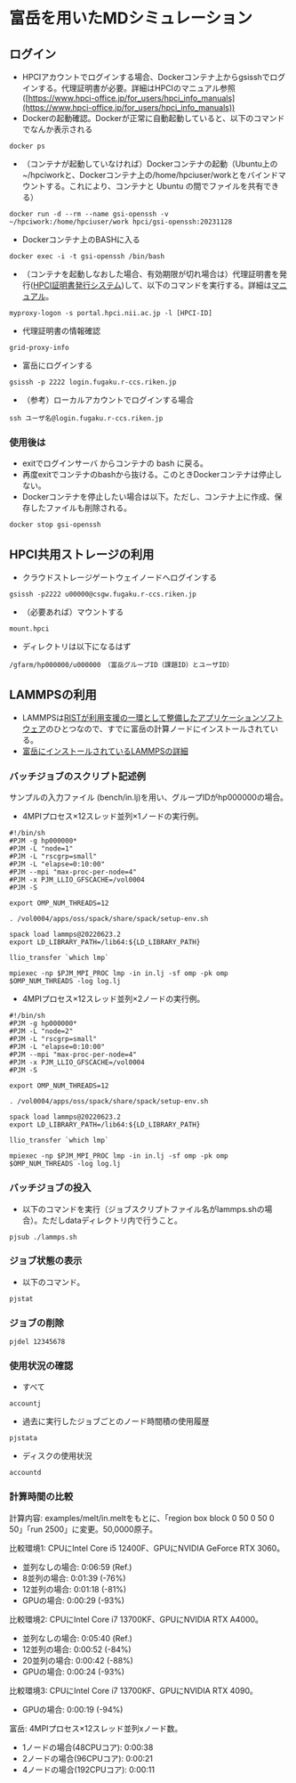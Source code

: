 # 富岳を用いたMDシミュレーション
## ログイン
- HPCIアカウントでログインする場合、Dockerコンテナ上からgsisshでログインする。代理証明書が必要。詳細はHPCIのマニュアル参照([https://www.hpci-office.jp/for_users/hpci_info_manuals](https://www.hpci-office.jp/for_users/hpci_info_manuals))
- Dockerの起動確認。Dockerが正常に自動起動していると、以下のコマンドでなんか表示される
```
docker ps
```
- （コンテナが起動していなければ）Dockerコンテナの起動（Ubuntu上の~/hpciworkと、Dockerコンテナ上の/home/hpciuser/workとをバインドマウントする。これにより、コンテナと Ubuntu の間でファイルを共有できる）
```
docker run -d --rm --name gsi-openssh -v ~/hpciwork:/home/hpciuser/work hpci/gsi-openssh:20231128
```
- Dockerコンテナ上のBASHに入る
```
docker exec -i -t gsi-openssh /bin/bash
```
- （コンテナを起動しなおした場合、有効期限が切れ場合は）代理証明書を発行([HPCI証明書発行システム](https://portal.hpci.nii.ac.jp/))して、以下のコマンドを実行する。詳細は[マニュアル](https://www.hpci.nii.ac.jp/gt6/docker/HPCI-Login-noDesktop-win10.html)。
```
myproxy-logon -s portal.hpci.nii.ac.jp -l [HPCI-ID]
```
- 代理証明書の情報確認
```
grid-proxy-info
```

- 富岳にログインする
```
gsissh -p 2222 login.fugaku.r-ccs.riken.jp
```
- （参考）ローカルアカウントでログインする場合
```
ssh ユーザ名@login.fugaku.r-ccs.riken.jp
```

### 使用後は
- exitでログインサーバ からコンテナの bash に戻る。
- 再度exitでコンテナのbashから抜ける。このときDockerコンテナは停止しない。
- Dockerコンテナを停止したい場合は以下。ただし、コンテナ上に作成、保存したファイルも削除される。
```
docker stop gsi-openssh
```

## HPCI共用ストレージの利用
- クラウドストレージゲートウェイノードへログインする
```
gsissh -p2222 u00000@csgw.fugaku.r-ccs.riken.jp
```
- （必要あれば）マウントする
```
mount.hpci
```
- ディレクトリは以下になるはず
```
/gfarm/hp000000/u000000　（富岳グループID（課題ID）とユーザID）
```

## LAMMPSの利用
- LAMMPSは[RISTが利用支援の一環として整備したアプリケーションソフトウェア](https://www.hpci-office.jp/for_users/appli_software)のひとつなので、すでに富岳の計算ノードにインストールされている。
- [富岳にインストールされているLAMMPSの詳細](https://www.hpci-office.jp/for_users/appli_software/appli_lammps/lammps_r-ccs_riken-2)

### バッチジョブのスクリプト記述例
サンプルの入力ファイル (bench/in.lj)を用い、グループIDがhp000000の場合。

- 4MPIプロセス×12スレッド並列×1ノードの実行例。
```
#!/bin/sh
#PJM -g hp000000*
#PJM -L "node=1"
#PJM -L "rscgrp=small"
#PJM -L "elapse=0:10:00"
#PJM --mpi "max-proc-per-node=4"
#PJM -x PJM_LLIO_GFSCACHE=/vol0004
#PJM -S 
 
export OMP_NUM_THREADS=12
 
. /vol0004/apps/oss/spack/share/spack/setup-env.sh

spack load lammps@20220623.2
export LD_LIBRARY_PATH=/lib64:${LD_LIBRARY_PATH}

llio_transfer `which lmp`
 
mpiexec -np $PJM_MPI_PROC lmp -in in.lj -sf omp -pk omp $OMP_NUM_THREADS -log log.lj
```

- 4MPIプロセス×12スレッド並列×2ノードの実行例。
```
#!/bin/sh
#PJM -g hp000000*
#PJM -L "node=2"
#PJM -L "rscgrp=small"
#PJM -L "elapse=0:10:00"
#PJM --mpi "max-proc-per-node=4"
#PJM -x PJM_LLIO_GFSCACHE=/vol0004
#PJM -S 
 
export OMP_NUM_THREADS=12
 
. /vol0004/apps/oss/spack/share/spack/setup-env.sh

spack load lammps@20220623.2
export LD_LIBRARY_PATH=/lib64:${LD_LIBRARY_PATH}

llio_transfer `which lmp`
 
mpiexec -np $PJM_MPI_PROC lmp -in in.lj -sf omp -pk omp $OMP_NUM_THREADS -log log.lj
```


### バッチジョブの投入
- 以下のコマンドを実行（ジョブスクリプトファイル名がlammps.shの場合）。ただしdataディレクトリ内で行うこと。
```
pjsub ./lammps.sh
```
### ジョブ状態の表示
- 以下のコマンド。
```
pjstat
```

### ジョブの削除
```
pjdel 12345678
```

### 使用状況の確認
- すべて
```
accountj
```
- 過去に実行したジョブごとのノード時間積の使用履歴
```
pjstata
```
- ディスクの使用状況
```
accountd
```

### 計算時間の比較
計算内容: examples/melt/in.meltをもとに、「region box block 0 50 0 50 0 50」「run 2500」に変更。50,0000原子。

比較環境1: CPUにIntel Core i5 12400F、GPUにNVIDIA GeForce RTX 3060。

- 並列なしの場合: 0:06:59 (Ref.)
- 8並列の場合: 0:01:39 (-76%)
- 12並列の場合: 0:01:18 (-81%)
- GPUの場合: 0:00:29 (-93%)

比較環境2: CPUにIntel Core i7 13700KF、GPUにNVIDIA RTX A4000。

- 並列なしの場合: 0:05:40 (Ref.)
- 12並列の場合: 0:00:52 (-84%)
- 20並列の場合: 0:00:42 (-88%)
- GPUの場合: 0:00:24 (-93%)

比較環境3: CPUにIntel Core i7 13700KF、GPUにNVIDIA RTX 4090。

- GPUの場合: 0:00:19 (-94%)

富岳: 4MPIプロセス×12スレッド並列xノード数。
- 1ノードの場合(48CPUコア): 0:00:38
- 2ノードの場合(96CPUコア): 0:00:21
- 4ノードの場合(192CPUコア): 0:00:11
